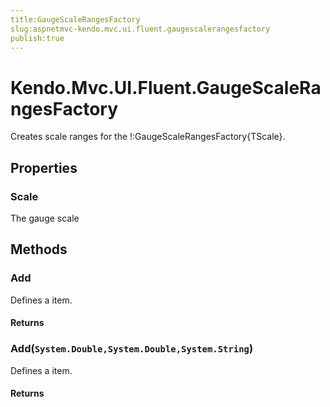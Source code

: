 ```yaml
---
title:GaugeScaleRangesFactory
slug:aspnetmvc-kendo.mvc.ui.fluent.gaugescalerangesfactory
publish:true
---
```


# Kendo.Mvc.UI.Fluent.GaugeScaleRangesFactory
Creates scale ranges for the !:GaugeScaleRangesFactory{TScale}.


## Properties
### Scale
The gauge scale



## Methods

### Add
Defines a item.




#### Returns



### Add(`System.Double,System.Double,System.String`)
Defines a item.




#### Returns




